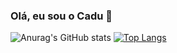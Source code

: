 ### Olá, eu sou o Cadu 👋

![Anurag's GitHub stats](https://github-readme-stats.vercel.app/api?username=Cadudu5&show_icons=true&theme=radical)
[![Top Langs](https://github-readme-stats.vercel.app/api/top-langs/?username=Cadudu5&layout=donut)](https://github.com/Cadudu5/github-readme-stats)
<!--
**Cadudu5/Cadudu5** is a ✨ _special_ ✨ repository because its `README.md` (this file) appears on your GitHub profile.

Here are some ideas to get you started:

- 🔭 I’m currently working on ...
- 🌱 I’m currently learning ...
- 👯 I’m looking to collaborate on ...
- 🤔 I’m looking for help with ...
- 💬 Ask me about ...
- 📫 How to reach me: ...
- 😄 Pronouns: ...
- ⚡ Fun fact: ...
-->

